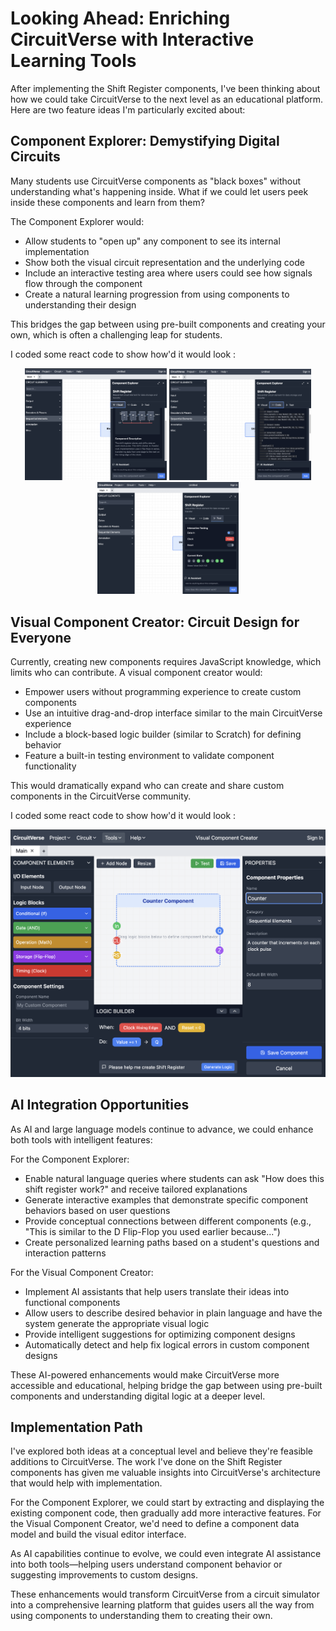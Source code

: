 # Looking Ahead: Enriching CircuitVerse with Interactive Learning Tools

After implementing the Shift Register components, I've been thinking about how we could take CircuitVerse to the next level as an educational platform. Here are two feature ideas I'm particularly excited about:

## Component Explorer: Demystifying Digital Circuits

Many students use CircuitVerse components as "black boxes" without understanding what's happening inside. What if we could let users peek inside these components and learn from them?

The Component Explorer would:

- Allow students to "open up" any component to see its internal implementation
- Show both the visual circuit representation and the underlying code
- Include an interactive testing area where users could see how signals flow through the component
- Create a natural learning progression from using components to understanding their design

This bridges the gap between using pre-built components and creating your own, which is often a challenging leap for students.

I coded some react code to show how'd it would look :

<div align="center">
  <img src="../images/CE-1.png" width="45%" />
  <img src="../images/CE-2.png" width="45%" />
  <br />
  <img src="../images/CE-3.png" width="45%" />
</div>

## Visual Component Creator: Circuit Design for Everyone

Currently, creating new components requires JavaScript knowledge, which limits who can contribute. A visual component creator would:

- Empower users without programming experience to create custom components
- Use an intuitive drag-and-drop interface similar to the main CircuitVerse experience
- Include a block-based logic builder (similar to Scratch) for defining behavior
- Feature a built-in testing environment to validate component functionality

This would dramatically expand who can create and share custom components in the CircuitVerse community.

I coded some react code to show how'd it would look :

![Component Creator](../images/creator.png)

## AI Integration Opportunities

As AI and large language models continue to advance, we could enhance both tools with intelligent features:

For the Component Explorer:

- Enable natural language queries where students can ask "How does this shift register work?" and receive tailored explanations
- Generate interactive examples that demonstrate specific component behaviors based on user questions
- Provide conceptual connections between different components (e.g., "This is similar to the D Flip-Flop you used earlier because...")
- Create personalized learning paths based on a student's questions and interaction patterns

For the Visual Component Creator:

- Implement AI assistants that help users translate their ideas into functional components
- Allow users to describe desired behavior in plain language and have the system generate the appropriate visual logic
- Provide intelligent suggestions for optimizing component designs
- Automatically detect and help fix logical errors in custom component designs

These AI-powered enhancements would make CircuitVerse more accessible and educational, helping bridge the gap between using pre-built components and understanding digital logic at a deeper level.

## Implementation Path

I've explored both ideas at a conceptual level and believe they're feasible additions to CircuitVerse. The work I've done on the Shift Register components has given me valuable insights into CircuitVerse's architecture that would help with implementation.

For the Component Explorer, we could start by extracting and displaying the existing component code, then gradually add more interactive features. For the Visual Component Creator, we'd need to define a component data model and build the visual editor interface.

As AI capabilities continue to evolve, we could even integrate AI assistance into both tools—helping users understand component behavior or suggesting improvements to custom designs.

These enhancements would transform CircuitVerse from a circuit simulator into a comprehensive learning platform that guides users all the way from using components to understanding them to creating their own.
